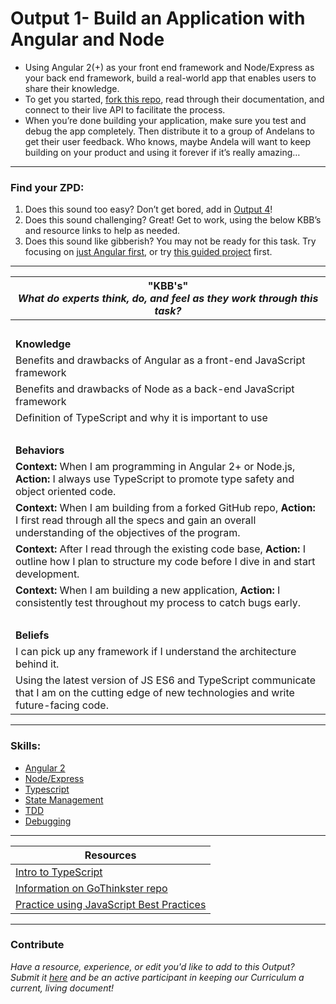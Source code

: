 # Output 1- Build an Application with Angular and Node

* Using Angular 2(+) as your front end framework and Node/Express as your back end framework, build a real-world app that enables users to share their knowledge. <br>
* To get you started, [fork this repo](https://github.com/gothinkster/realworld), read through their documentation, and connect to their live API to facilitate the process.  <br>
* When you’re done building your application, make sure you test and debug the app completely. 
Then distribute it to a group of Andelans to get their user feedback. Who knows, maybe Andela will want to keep building on your product and using it forever if it’s really amazing…

-----------------------------------------------------------
### Find your ZPD: 

1. Does this sound too easy? Don’t get bored, add in [Output 4](http://sccs-dcg.weebly.com/output-4.html)! 
2. Does this sound challenging? Great! Get to work, using the below KBB’s and resource links to help as needed. 
3. Does this sound like gibberish? You may not be ready for this task. Try focusing on [just Angular first](https://github.com/andela/learningmap/blob/master/Phase-C/JavaScript%20D2/Curriculum/02b-%20Intro%20to%20AngularJS%202.0/README.md), or try [this guided project](https://www.codeschool.com/courses/javascript-road-trip-part-3) first. 

----------------------------------------------------------------

| **"KBB's"** <br> _What do experts think, do, and feel as they work through this task?_|
|----------|
| </br>| 
| **Knowledge**	| 
| Benefits and drawbacks of Angular as a front-end JavaScript framework 	|  
| Benefits and drawbacks of Node as a back-end JavaScript framework | 
| Definition of TypeScript and why it is important to use	|
| </br> | 
| **Behaviors** 	| 
|  **Context:** When I am programming in Angular 2+ or Node.js, **Action:** I always use TypeScript to promote type safety and object oriented code. 	|  
| **Context:** When I am building from a forked GitHub repo, **Action:** I first read through all the specs and gain an overall understanding of the objectives of the program.	|
| **Context:** After I read through the existing code base, **Action:** I outline how I plan to structure my code before I dive in and start development. |  
| **Context:** When I am building a new application, **Action:** I consistently test throughout my process to catch bugs early. | 
| </br> | 
| **Beliefs**	| 
| I can pick up any framework if I understand the architecture behind it. |  
| Using the latest version of JS ES6 and TypeScript communicate that I am on the cutting edge of new technologies and write future-facing code. 	|  


------
### Skills: 
* [Angular 2](https://github.com/andela/learningmap/blob/master/Phase-C/JavaScript%20D2/Curriculum/02b-%20Intro%20to%20AngularJS%202.0/README.md)
* [Node/Express](https://github.com/andela/learningmap/blob/master/Phase-C/JavaScript%20D1/Curriculum/18-%20Introduction%20to%20Node%20JS-%20Working%20with%20Node%20Modules/README.md)
* [Typescript](https://docs.google.com/document/d/1cnvWEspQ9WEWxZg7uoQou5V2zVXbQGjZwVhVOxCVKms/edit)
* [State Management](https://docs.google.com/document/d/1A-XCSfBODm1g0CbcuMVeLhAAnNsrj1SQxFQwMigPu-s/edit)
* [TDD](https://github.com/andela/learningmap/blob/master/Phase-C/JavaScript%20D1/Curriculum/15-%20Test%20Driven%20Development%20in%20JavaScript/README.md)
* [Debugging](https://github.com/andela/learningmap/blob/master/Phase-3/Technical%20Team%20Lead/Curriculum/17%20-%20Debugging/README.md)

------


| Resources|       	
|----------|
| [Intro to TypeScript](https://www.typescriptlang.org/)|
| [Information on GoThinkster repo](https://github.com/gothinkster/realworld)|
| [Practice using JavaScript Best Practices](https://www.codeschool.com/courses/javascript-best-practices)|

---- 

### Contribute
_Have a resource, experience, or edit you'd like to add to this Output? Submit it [here](https://docs.google.com/a/andela.com/forms/d/e/1FAIpQLSeiwit-7JW3UScG9ItDX9DUZZnlCwdpo7aWruahsPKNJ_6JOA/viewform?usp=sf_link) and be an active participant in keeping our Curriculum a current, living document!_


